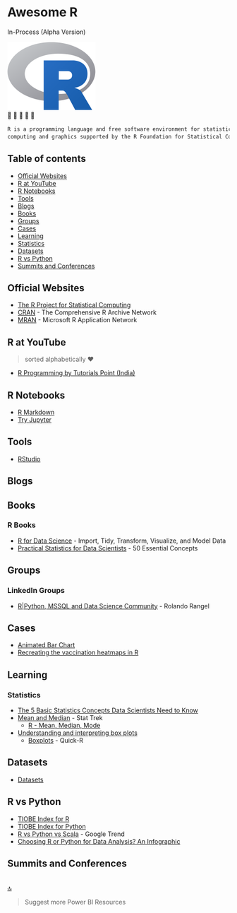 # Awesome R

In-Process (Alpha Version)


![R](https://github.com/NajiElKotob/Awesome-R/blob/master/Images/R_logo.png)  
:blue_heart: :blue_heart: :blue_heart: :blue_heart: :blue_heart: 

```sh
R is a programming language and free software environment for statistical 
computing and graphics supported by the R Foundation for Statistical Computing
```

## Table of contents
* [Official Websites](#official-websites)
* [R at YouTube](#r-heroes-at-youtube)
* [R Notebooks](#r-notebooks)
* [Tools](#tools)
* [Blogs](#blogs)
* [Books](#books)
* [Groups](#groups)
* [Cases](#cases)
* [Learning](#learning)
* [Statistics](#statistics)
* [Datasets](#datasets)
* [R vs Python](#r-vs-python)
* [Summits and Conferences](#summits-and-conferences)


## Official Websites
* [The R Project for Statistical Computing](https://www.r-project.org)
* [CRAN](https://cran.r-project.org) - The Comprehensive R Archive Network
* [MRAN](https://mran.microsoft.com) - Microsoft R Application Network


## R at YouTube
> sorted alphabetically :heart:
* [R Programming by Tutorials Point (India)](https://www.youtube.com/watch?v=7076ZuAwUn8&index=1&list=PLWPirh4EWFpEvN4ktS8LE0cvLCSfhD55t)

## R Notebooks
* [R Markdown](https://rmarkdown.rstudio.com)
* [Try Jupyter](https://jupyter.org/try)

## Tools
* [RStudio](https://www.rstudio.com)


## Blogs


## Books
### R Books
* [R for Data Science](https://amzn.to/2SFdmoL) - Import, Tidy, Transform, Visualize, and Model Data
* [Practical Statistics for Data Scientists](https://amzn.to/2TFncUK) - 50 Essential Concepts

## Groups
### LinkedIn Groups
* [R|Python, MSSQL and Data Science Community](https://www.linkedin.com/groups/12049975/) - Rolando Rangel


## Cases
* [Animated Bar Chart](https://github.com/amrrs/animated_bar_charts_in_R)
* [Recreating the vaccination heatmaps in R](https://benjaminlmoore.wordpress.com/tag/ggplot2/)



## Learning

### Statistics
* [The 5 Basic Statistics Concepts Data Scientists Need to Know](https://towardsdatascience.com/the-5-basic-statistics-concepts-data-scientists-need-to-know-2c96740377ae)
* [Mean and Median](https://stattrek.com/descriptive-statistics/mean-median.aspx) - Stat Trek
    * [R - Mean, Median, Mode](https://rstudio-pubs-static.s3.amazonaws.com/242140_d3bc74d91e8e47febc2e019762a4d877.html)
* [Understanding and interpreting box plots](https://www.wellbeingatschool.org.nz/information-sheet/understanding-and-interpreting-box-plots)
    * [Boxplots](https://www.statmethods.net/graphs/boxplot.html) - Quick-R


## Datasets
* [Datasets](https://github.com/NajiElKotob/Awesome-Power-BI#datasets)


## R vs Python
* [TIOBE Index for R](https://www.tiobe.com/tiobe-index/r/)
* [TIOBE Index for Python](https://www.tiobe.com/tiobe-index/python/)
* [R vs Python vs Scala](https://trends.google.com/trends/explore?date=all&q=%2Fm%2F0212jm,%2Fm%2F05z1_,%2Fm%2F091hdj) - Google Trend
* [Choosing R or Python for Data Analysis? An Infographic](https://www.datacamp.com/community/tutorials/r-or-python-for-data-analysis)


## Summits and Conferences

<br/>[:top:](#table-of-contents)

> Suggest more Power BI Resources 
